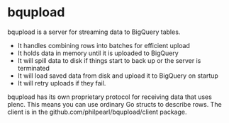 # bqupload

bqupload is a server for streaming data to BigQuery tables. 

- It handles combining rows into batches for efficient upload
- It holds data in memory until it is uploaded to BigQuery
- It will spill data to disk if things start to back up or the server is terminated
- It will load saved data from disk and upload it to BigQuery on startup
- It will retry uploads if they fail.

bqupload has its own proprietary protocol for receiving data that uses plenc.
This means you can use ordinary Go structs to describe rows. The client is in 
the github.com/philpearl/bqupload/client package.